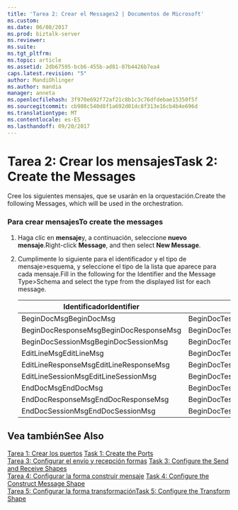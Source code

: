 ```yaml
---
title: 'Tarea 2: Crear el Messages2 | Documentos de Microsoft'
ms.custom: 
ms.date: 06/08/2017
ms.prod: biztalk-server
ms.reviewer: 
ms.suite: 
ms.tgt_pltfrm: 
ms.topic: article
ms.assetid: 2db67595-bcb6-455b-ad81-07b4426b7ea4
caps.latest.revision: "5"
author: MandiOhlinger
ms.author: mandia
manager: anneta
ms.openlocfilehash: 3f970e692f72af21c8b1c3c76dfdebae15350f5f
ms.sourcegitcommit: cb908c540d8f1a692d01dc8f313e16cb4b4e696d
ms.translationtype: MT
ms.contentlocale: es-ES
ms.lasthandoff: 09/20/2017
---
```

# <a name="task-2-create-the-messages"></a><span data-ttu-id="55017-102">Tarea 2: Crear los mensajes</span><span class="sxs-lookup"><span data-stu-id="55017-102">Task 2: Create the Messages</span></span>
<span data-ttu-id="55017-103">Cree los siguientes mensajes, que se usarán en la orquestación.</span><span class="sxs-lookup"><span data-stu-id="55017-103">Create the following Messages, which will be used in the orchestration.</span></span>  
  
### <a name="to-create-the-messages"></a><span data-ttu-id="55017-104">Para crear mensajes</span><span class="sxs-lookup"><span data-stu-id="55017-104">To create the messages</span></span>  
  
1.  <span data-ttu-id="55017-105">Haga clic en **mensaje**y, a continuación, seleccione **nuevo mensaje**.</span><span class="sxs-lookup"><span data-stu-id="55017-105">Right-click **Message**, and then select **New Message**.</span></span>  
  
2.  <span data-ttu-id="55017-106">Cumplimente lo siguiente para el identificador y el tipo de mensaje>esquema, y seleccione el tipo de la lista que aparece para cada mensaje.</span><span class="sxs-lookup"><span data-stu-id="55017-106">Fill in the following for the Identifier and the Message Type>Schema and select the type from the displayed list for each message.</span></span>  
  
    |<span data-ttu-id="55017-107">Identificador</span><span class="sxs-lookup"><span data-stu-id="55017-107">Identifier</span></span>|<span data-ttu-id="55017-108">Tipo de mensaje > Esquema</span><span class="sxs-lookup"><span data-stu-id="55017-108">Message Type > Schema</span></span>|  
    |----------------|----------------------------|  
    |<span data-ttu-id="55017-109">BeginDocMsg</span><span class="sxs-lookup"><span data-stu-id="55017-109">BeginDocMsg</span></span>|<span data-ttu-id="55017-110">BeginDocTest.B4200310Service_1.F4211FSBeginDoc</span><span class="sxs-lookup"><span data-stu-id="55017-110">BeginDocTest.B4200310Service_1.F4211FSBeginDoc</span></span>|  
    |<span data-ttu-id="55017-111">BeginDocResponseMsg</span><span class="sxs-lookup"><span data-stu-id="55017-111">BeginDocResponseMsg</span></span>|<span data-ttu-id="55017-112">BeginDocTest.B4200310Service_1.F4211FSBeginDocResponse</span><span class="sxs-lookup"><span data-stu-id="55017-112">BeginDocTest.B4200310Service_1.F4211FSBeginDocResponse</span></span>|  
    |<span data-ttu-id="55017-113">BeginDocSessionMsg</span><span class="sxs-lookup"><span data-stu-id="55017-113">BeginDocSessionMsg</span></span>|<span data-ttu-id="55017-114">BeginDocTest.B4200310Service_1.F4211FSBeginDoc</span><span class="sxs-lookup"><span data-stu-id="55017-114">BeginDocTest.B4200310Service_1.F4211FSBeginDoc</span></span>|  
    |<span data-ttu-id="55017-115">EditLineMsg</span><span class="sxs-lookup"><span data-stu-id="55017-115">EditLineMsg</span></span>|<span data-ttu-id="55017-116">BeginDocTest.B4200310Service_1.F4211FSEditLine</span><span class="sxs-lookup"><span data-stu-id="55017-116">BeginDocTest.B4200310Service_1.F4211FSEditLine</span></span>|  
    |<span data-ttu-id="55017-117">EditLineResponseMsg</span><span class="sxs-lookup"><span data-stu-id="55017-117">EditLineResponseMsg</span></span>|<span data-ttu-id="55017-118">BeginDocTest.B4200310Service_1.F4211FSEditLineResponse</span><span class="sxs-lookup"><span data-stu-id="55017-118">BeginDocTest.B4200310Service_1.F4211FSEditLineResponse</span></span>|  
    |<span data-ttu-id="55017-119">EditLineSessionMsg</span><span class="sxs-lookup"><span data-stu-id="55017-119">EditLineSessionMsg</span></span>|<span data-ttu-id="55017-120">BeginDocTest.B4200310Service_1.F4211FSEditLine</span><span class="sxs-lookup"><span data-stu-id="55017-120">BeginDocTest.B4200310Service_1.F4211FSEditLine</span></span>|  
    |<span data-ttu-id="55017-121">EndDocMsg</span><span class="sxs-lookup"><span data-stu-id="55017-121">EndDocMsg</span></span>|<span data-ttu-id="55017-122">BeginDocTest.B4200310Service_1.F4211FSEndDoc</span><span class="sxs-lookup"><span data-stu-id="55017-122">BeginDocTest.B4200310Service_1.F4211FSEndDoc</span></span>|  
    |<span data-ttu-id="55017-123">EndDocResponseMsg</span><span class="sxs-lookup"><span data-stu-id="55017-123">EndDocResponseMsg</span></span>|<span data-ttu-id="55017-124">BeginDocTest.B4200310Service_1.F4211FSEndDocResponse</span><span class="sxs-lookup"><span data-stu-id="55017-124">BeginDocTest.B4200310Service_1.F4211FSEndDocResponse</span></span>|  
    |<span data-ttu-id="55017-125">EndDocSessionMsg</span><span class="sxs-lookup"><span data-stu-id="55017-125">EndDocSessionMsg</span></span>|<span data-ttu-id="55017-126">BeginDocTest.B4200310Service_1.F4211FSEndDoc</span><span class="sxs-lookup"><span data-stu-id="55017-126">BeginDocTest.B4200310Service_1.F4211FSEndDoc</span></span>|  
  
## <a name="see-also"></a><span data-ttu-id="55017-127">Vea también</span><span class="sxs-lookup"><span data-stu-id="55017-127">See Also</span></span>  
 <span data-ttu-id="55017-128">[Tarea 1: Crear los puertos](../core/task-1-create-the-ports1.md) </span><span class="sxs-lookup"><span data-stu-id="55017-128">[Task 1: Create the Ports](../core/task-1-create-the-ports1.md) </span></span>  
 <span data-ttu-id="55017-129">[Tarea 3: Configurar el envío y recepción formas](../core/task-3-configure-the-send-and-receive-shapes2.md) </span><span class="sxs-lookup"><span data-stu-id="55017-129">[Task 3: Configure the Send and Receive Shapes](../core/task-3-configure-the-send-and-receive-shapes2.md) </span></span>  
 <span data-ttu-id="55017-130">[Tarea 4: Configurar la forma construir mensaje](../core/task-4-configure-the-construct-message-shape1.md) </span><span class="sxs-lookup"><span data-stu-id="55017-130">[Task 4: Configure the Construct Message Shape](../core/task-4-configure-the-construct-message-shape1.md) </span></span>  
 [<span data-ttu-id="55017-131">Tarea 5: Configurar la forma transformación</span><span class="sxs-lookup"><span data-stu-id="55017-131">Task 5: Configure the Transform Shape</span></span>](../core/task-5-configure-the-transform-shape2.md)